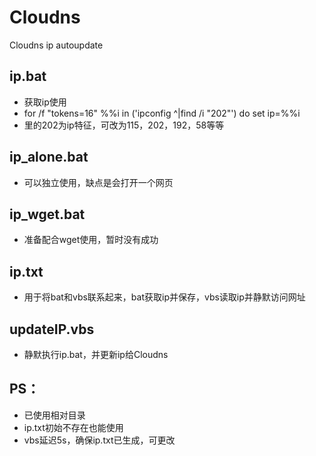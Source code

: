 # Cloudns
Cloudns ip autoupdate

## ip.bat
- 获取ip使用
- for /f "tokens=16" %%i in ('ipconfig ^|find /i "202"') do set ip=%%i
- 里的202为ip特征，可改为115，202，192，58等等

## ip_alone.bat
- 可以独立使用，缺点是会打开一个网页

## ip_wget.bat
- 准备配合wget使用，暂时没有成功

## ip.txt
- 用于将bat和vbs联系起来，bat获取ip并保存，vbs读取ip并静默访问网址

## updateIP.vbs
- 静默执行ip.bat，并更新ip给Cloudns

## PS：
- 已使用相对目录
- ip.txt初始不存在也能使用
- vbs延迟5s，确保ip.txt已生成，可更改
